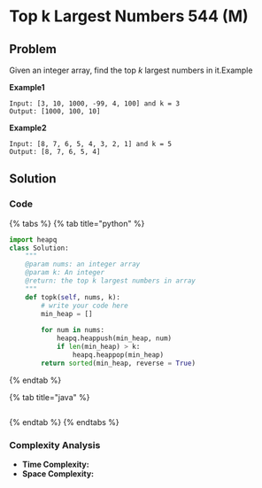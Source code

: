 # Top k Largest Numbers 544 \(M\)

## Problem

Given an integer array, find the top _k_ largest numbers in it.Example

**Example1**

```text
Input: [3, 10, 1000, -99, 4, 100] and k = 3
Output: [1000, 100, 10]
```

**Example2**

```text
Input: [8, 7, 6, 5, 4, 3, 2, 1] and k = 5
Output: [8, 7, 6, 5, 4]
```

## Solution

### Code

{% tabs %}
{% tab title="python" %}
```python
import heapq
class Solution:
    """
    @param nums: an integer array
    @param k: An integer
    @return: the top k largest numbers in array
    """
    def topk(self, nums, k):
        # write your code here
        min_heap = []
        
        for num in nums:
            heapq.heappush(min_heap, num)
            if len(min_heap) > k:
                heapq.heappop(min_heap)
        return sorted(min_heap, reverse = True)
```
{% endtab %}

{% tab title="java" %}
```

```
{% endtab %}
{% endtabs %}

### Complexity Analysis

* **Time Complexity:**
* **Space Complexity:**

